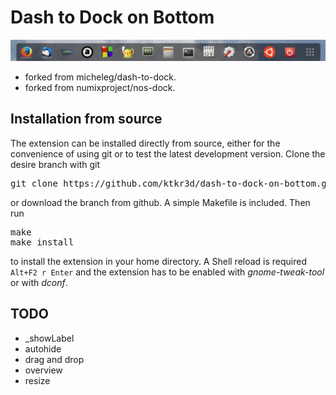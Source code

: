 # Dash to Dock on Bottom
![screenshot](https://github.com/ktkr3d/dash-to-dock/raw/master/media/dash-to-dock-on-bottom.png)

- forked from micheleg/dash-to-dock.
- forked from numixproject/nos-dock.

## Installation from source

The extension can be installed directly from source, either for the convenience of using git or to test the latest development version. Clone the desire branch with git

<pre>git clone https://github.com/ktkr3d/dash-to-dock-on-bottom.git</pre>
or download the branch from github. A simple Makefile is included. Then run
<pre>make
make install
</pre>
to install the extension in your home directory. A Shell reload is required <code>Alt+F2 r Enter</code> and the extension has to be enabled  with *gnome-tweak-tool* or with *dconf*.

## TODO
- _showLabel
- autohide
- drag and drop
- overview
- resize
